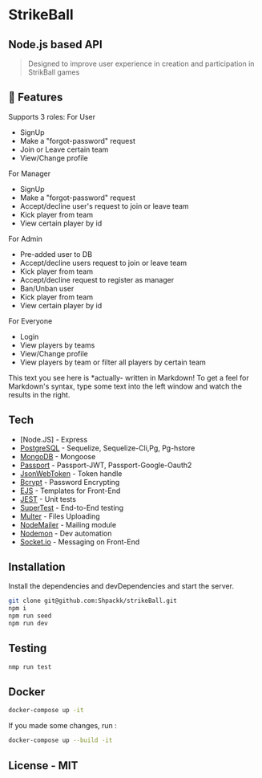 # StrikeBall

## Node.js based API

> Designed to improve user experience in creation and participation in StrikBall games

## 👀 Features

Supports 3 roles:
For User

- SignUp
- Make a "forgot-password" request
- Join or Leave certain team
- View/Change profile

For Manager

- SignUp
- Make a "forgot-password" request
- Accept/decline user's request to join or leave team
- Kick player from team
- View certain player by id

For Admin

- Pre-added user to DB
- Accept/decline users request to join or leave team
- Kick player from team
- Accept/decline request to register as manager
- Ban/Unban user
- Kick player from team
- View certain player by id

For Everyone

- Login
- View players by teams
- View/Change profile
- View players by team or filter all players by certain team

This text you see here is \*actually- written in Markdown! To get a feel
for Markdown's syntax, type some text into the left window and
watch the results in the right.

## Tech

- [Node.JS] - Express
- [PostgreSQL](https://www.postgresql.org) - Sequelize, Sequelize-Cli,Pg, Pg-hstore
- [MongoDB](https://www.mongodb.com/cloud/atlas/lp/try2?utm_content=controlhterms&utm_source=google&utm_campaign=gs_emea_ukraine_search_core_brand_atlas_desktop&utm_term=mongodb&utm_medium=cpc_paid_search&utm_ad=e&utm_ad_campaign_id=12212624575&gclid=CjwKCAjwvuGJBhB1EiwACU1AibG0AG6A_2dQ7f10inHIgdnyYhXTjJZnXA-8dx-RErEQq2WAtu9nrBoCjIEQAvD_BwE) - Mongoose
- [Passport](http://www.passportjs.org) - Passport-JWT, Passport-Google-Oauth2
- [JsonWebToken](https://www.npmjs.com/package/jsonwebtoken) - Token handle
- [Bcrypt](https://www.npmjs.com/package/bcrypt) - Password Encrypting
- [EJS](https://ejs.co) - Templates for Front-End
- [JEST](https://jestjs.io) - Unit tests
- [SuperTest](https://www.npmjs.com/package/supertest) - End-to-End testing
- [Multer](https://www.npmjs.com/package/multer) - Files Uploading
- [NodeMailer](https://nodemailer.com/about/) - Mailing module
- [Nodemon](https://nodemon.io) - Dev automation
- [Socket.io](https://socket.io) - Messaging on Front-End

## Installation

Install the dependencies and devDependencies and start the server.

```sh
git clone git@github.com:Shpackk/strikeBall.git
npm i
npm run seed
npm run dev
```

## Testing

```sh
nmp run test
```

## Docker

```sh
docker-compose up -it
```

If you made some changes, run :

```sh
docker-compose up --build -it
```

## License - MIT
